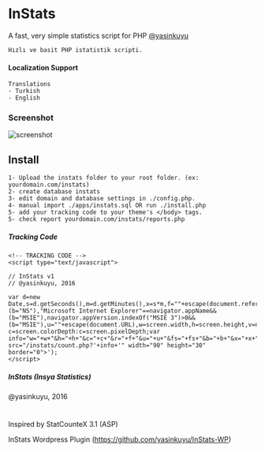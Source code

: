 # InStats 

A fast, very simple statistics script for PHP [@yasinkuyu](https://twitter.com/yasinkuyu)

    Hızlı ve basit PHP istatistik scripti.

#### Localization Support 
    Translations
    - Turkish
    - English

### Screenshot
 
![screenshot](https://cloud.githubusercontent.com/assets/204635/14124634/38a167fe-f60f-11e5-92c5-872c613a0903.png)

## Install

    1- Upload the instats folder to your root folder. (ex: yourdomain.com/instats)
    2- create database instats
    3- edit domain and database settings in ./config.php.
    4- manual import ./apps/instats.sql OR run ./install.php
    5- add your tracking code to your theme's </body> tags.
    5- check report yourdomain.com/instats/reports.php

##### Tracking Code

    <!-- TRACKING CODE -->
    <script type="text/javascript">
    
    // InStats v1
    // @yasinkuyu, 2016
    
    var d=new Date,s=d.getSeconds(),m=d.getMinutes(),x=s*m,f=""+escape(document.referrer),j=navigator.javaEnabled(),l=navigator.language,ua=navigator.userAgent;"Netscape"==navigator.appName&&(b="NS"),"Microsoft Internet Explorer"==navigator.appName&&(b="MSIE"),navigator.appVersion.indexOf("MSIE 3")>0&&(b="MSIE"),u=""+escape(document.URL),w=screen.width,h=screen.height,v=navigator.appName,fs=window.screen.fontSmoothingEnabled,"Netscape"!=v?c=screen.colorDepth:c=screen.pixelDepth;var info="w="+w+"&h="+h+"&c="+c+"&r="+f+"&u="+u+"&fs="+fs+"&b="+b+"&x="+x+"&l="+l+"&ua="+ua;document.write('<img src="/instats/count.php?'+info+'" width="90" height="30" border="0">');
    </script>

##### InStats (Insya Statistics)

@yasinkuyu, 2016

#

Inspired by StatCounteX 3.1 (ASP)

InStats Wordpress Plugin (https://github.com/yasinkuyu/InStats-WP)
